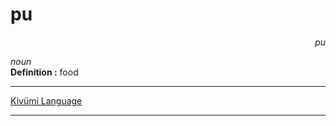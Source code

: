 
# pu

<div align="right"><i>pu</i></div>

*noun*  
**Definition :** food  

---

[Kivümi Language](../README.md)

---
